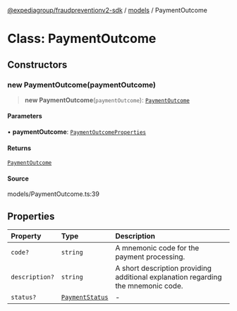 [@expediagroup/fraudpreventionv2-sdk](../../index.md) / [models](../index.md) / PaymentOutcome

# Class: PaymentOutcome

## Constructors

### new PaymentOutcome(paymentOutcome)

> **new PaymentOutcome**(`paymentOutcome`): [`PaymentOutcome`](PaymentOutcome.md)

#### Parameters

• **paymentOutcome**: [`PaymentOutcomeProperties`](../interfaces/PaymentOutcomeProperties.md)

#### Returns

[`PaymentOutcome`](PaymentOutcome.md)

#### Source

models/PaymentOutcome.ts:39

## Properties

| Property | Type | Description |
| :------ | :------ | :------ |
| `code?` | `string` | A mnemonic code for the payment processing. |
| `description?` | `string` | A short description providing additional explanation regarding the mnemonic code. |
| `status?` | [`PaymentStatus`](../type-aliases/PaymentStatus.md) | - |
